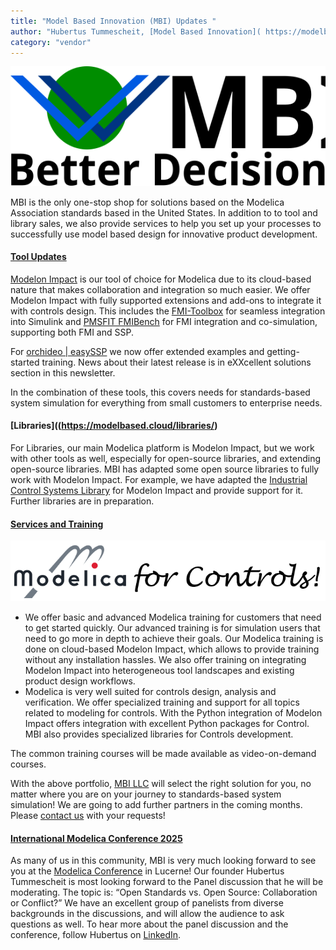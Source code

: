 ```yaml
---
title: "Model Based Innovation (MBI) Updates "
author: "Hubertus Tummescheit, [Model Based Innovation]( https://modelbased.cloud/)"
category: "vendor"
---
```

![](MBI-LLC.svg "MBI Logo")

MBI is the only one-stop shop for solutions based on the Modelica Association standards based in the United States. In addition to to tool and library sales, 
we also provide services to help you set up your processes to successfully use model based design for innovative product development.    

#### [Tool Updates](https://modelbased.cloud/tools/)

[Modelon Impact](https://modelon.com/modelon-impact/) is our tool of choice for Modelica due to its cloud-based nature that makes collaboration and integration so much easier.  We offer Modelon Impact with fully supported extensions and add-ons to integrate it with controls design. This includes the [FMI-Toolbox](https://modelon.com/fmi-toolbox/) for seamless integration into Simulink and [PMSFIT FMIBench](https://modelbased.cloud/tools/fmi/) for FMI integration and co-simulation, supporting both FMI and SSP. 

For [orchideo \| easySSP](https://www.exxcellent.de/orchideo-easy-ssp) we now offer extended examples and getting-started training. News about their latest release is in eXXcellent solutions section in this newsletter.  

In the combination of these tools, this covers needs for standards-based system simulation for everything from small customers to enterprise needs. 

#### [Libraries]((https://modelbased.cloud/libraries/)

For Libraries, our main Modelica platform is Modelon Impact, but we work with other tools as well, especially for open-source libraries, and extending open-source libraries. MBI has adapted some open source libraries to fully work with Modelon Impact. For example, we have adapted the [Industrial Control Systems Library](https://github.com/hubertus65/IndustrialControlSystems) for Modelon Impact and provide support for it. Further libraries are in preparation.  

#### [Services and Training](https://modelbased.cloud/services/)

![](ModelicaControls.png "Controls in Modelica")
- We offer basic and advanced Modelica training for customers that need to get started quickly. Our advanced training is for simulation users that need to go more in depth to achieve their goals. Our Modelica training is done on cloud-based Modelon Impact, which allows to provide training without any installation hassles. We also offer training on integrating Modelon Impact into heterogeneous tool landscapes and existing product design workflows.
- Modelica is very well suited for controls design, analysis and verification. We offer specialized training and support for all topics related to modeling for controls. With the Python integration of Modelon Impact offers integration with excellent Python packages for Control. MBI also provides specialized libraries for Controls development.

The common training courses will be made available as video-on-demand courses.

With the above portfolio, [MBI LLC](https://modelbased.cloud/) will select the right solution for you, no matter where you are on your journey to standards-based system simulation! We are going to add further partners in the coming months.
Please [contact us](https://modelbased.cloud/company/) with your requests!  

#### [International Modelica Conference 2025](https://modelica.org/events/modelica2025/#registration-and-accommodation)

As many of us in this community, MBI is very much looking forward to see you at the [Modelica Conference](https://modelica.org/events/modelica2025/#registration-and-accommodation) in Lucerne! Our founder Hubertus Tummescheit is most looking forward to the Panel discussion that he will be moderating. The topic is: “Open Standards vs. Open Source: Collaboration or Conflict?” We have an excellent group of panelists from diverse backgrounds in the discussions, and will allow the audience to ask questions as well. To hear more about the panel discussion and the conference, follow Hubertus on [LinkedIn](https://www.linkedin.com/in/hubertus-tummescheit-5220752/).


